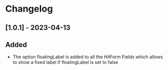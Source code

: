 # Changelog

## [1.0.1] - 2023-04-13

## Added

- The option floatingLabel is added to all the HitForm Fields which allows to show a fixed label if floatingLabel is set to false
